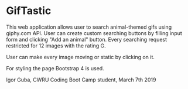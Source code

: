 # GifTastic

This web application allows user to search animal-themed gifs using giphy.com API.
User can create custom searching buttons by filling input form and clicking "Add an animal" button.
Every searching request restricted for 12 images with the rating G.

User can make every image moving or static by clicking on it.

For styling the page Bootstrap 4 is used.

Igor Guba, CWRU Coding Boot Camp student, March 7th 2019